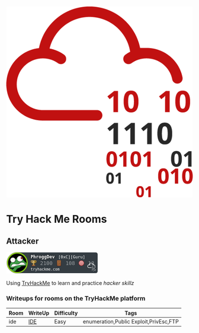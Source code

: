 ![THM_Rooms](imgs/tryhackmelogo.png)
# Try Hack Me Rooms

## Attacker
 ![Badge](/imgs/UserBadge.png)

 Using [TryHackMe](https://tryhackme.com) to learn and practice *hacker skillz*

### Writeups for rooms on the TryHackMe platform  
| Room | WriteUp | Difficulty | Tags |  
| ---- | ------- | ---------- | ---- |
| ide | [IDE](ide/ide.md) | Easy | enumeration,Public Exploit,PrivEsc,FTP |
